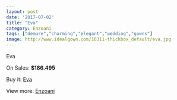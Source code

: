 ```yaml
---
layout: post
date: '2017-07-02'
title: "Eva"
category: Enzoani
tags: ["demure","charming","elegant","wedding","gowns"]
image: http://www.idealgown.com/16311-thickbox_default/eva.jpg
---
```

Eva

On Sales: **$186.495**
<a href="https://www.idealgown.com/en/enzoani/6499-eva.html"><amp-img layout="responsive" width="600" height="600" src="//www.idealgown.com/16311-thickbox_default/eva.jpg" alt="Eva 0" /></a>
<a href="https://www.idealgown.com/en/enzoani/6499-eva.html"><amp-img layout="responsive" width="600" height="600" src="//www.idealgown.com/16312-thickbox_default/eva.jpg" alt="Eva 1" /></a>

Buy it: [Eva](https://www.idealgown.com/en/enzoani/6499-eva.html "Eva")

View more: [Enzoani](https://www.idealgown.com/en/32-enzoani "Enzoani")